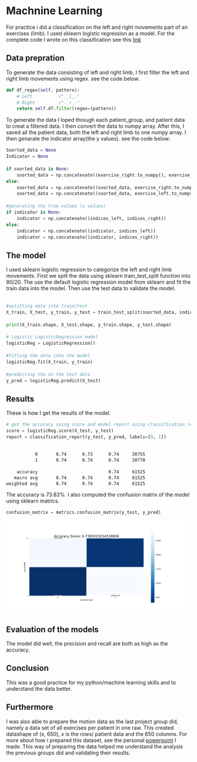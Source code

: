 
# Machnine Learning

For practice i did a classification on the left and right movements part of an exercises (limb). I used sklearn logistic regression as a model. For the complete code I wrote on this classification see this [link](https://github.com/Hassanyare/Minor_Applied_Data_Science/blob/master/src_machine-learning/left_right_clf.py)


## Data prepration

To generate the data consisting of left and right limb, I first filter the left and right limb movements using regex. see the code below. 
``` Python
def df_regex(self, pattern):
    # Left          r"._l_."
    # Right         r"._r_."
    return self.df.filter(regex=(pattern))
```

To generate the data I loped through each patient_group, and patient data to creat a filtered data. I then convert the data to numpy array. After this, I saved all the patient data, both the left and right limb to one numpy array. I then genarate the indicator array(the y values). see the code below: 

```python
Soorted_data = None
Indicator = None

if soorted_data is None:
    soorted_data = np.concatenate((exercise_right.to_numpy(), exercise_left.to_numpy()))
else:
    soorted_data = np.concatenate((soorted_data, exercise_right.to_numpy()))
    soorted_data = np.concatenate((soorted_data, exercise_left.to_numpy()))

#genarating the true values (y values)
if indicator is None:
    indicator = np.concatenate((indices_left, indices_right))
else: 
    indicator = np.concatenate((indicator, indices_left))
    indicator = np.concatenate((indicator, indices_right))


```
## The model

I used sklearn logistic regression to categorize the left and right limb movements. First we split the data using sklearn train_test_split function into 80/20. The use the default logistic regression model from sklearn and fit the train data into the model. Then use the test data to validate the model. 

```python

#splitting data into train/test 
X_train, X_test, y_train, y_test = train_test_split(soorted_data, indicator, test_size=0.20, random_state=420, shuffle=True)

print(X_train.shape, X_test.shape, y_train.shape, y_test.shape)

# Logistic LogisticRegression model
logisticReg = LogisticRegression()

#fitting the data into the model
logisticReg.fit(X_train, y_train)

#predicting the on the test data
y_pred = logisticReg.predict(X_test)

```

## Results

These is how I get the results of the model. 

```python
# get the accuracy using score and model report using classification_report from sklearn
score = logisticReg.score(X_test, y_test)
report = classification_report(y_test, y_pred, labels=[0, 1])

````
```

           0       0.74      0.73      0.74     30755
           1       0.74      0.74      0.74     30770

    accuracy                           0.74     61525
   macro avg       0.74      0.74      0.74     61525
weighted avg       0.74      0.74      0.74     61525

```

The accuracy is 73.83%. I also computed the confusion matrix of the model using sklearn matrics. 

``` Python
confusion_matrix = metrics.confusion_matrix(y_test, y_pred)
```
![matrix](https://github.com/Hassanyare/Minor_Applied_Data_Science/blob/master/fotos/matrix-leftvsright.png)

## Evaluation of the models

The model did well, the precision and recall are both as high as the accuracy. 

## Conclusion 

This was a good practice for my python/machine learning skills and to understand the data better. 

## Furthermore

I was also able to prepare the motion data as the last project group did, namely a data set of all exercises per patient in one raw. This created datashape of (x, 650), x is the rows/ patient data and the 650 columns. For more about how i prepared this dataset, see the personal [powerpoint](C:\Users\hassa\OneDrive\Desktop\Project_py\Minor_Applied_Data_Science\presentation\personal-presentation-30-oct.pptx) I made. This way of preparing the data helped me understand the analysis the previous groups did and validating their results. 
